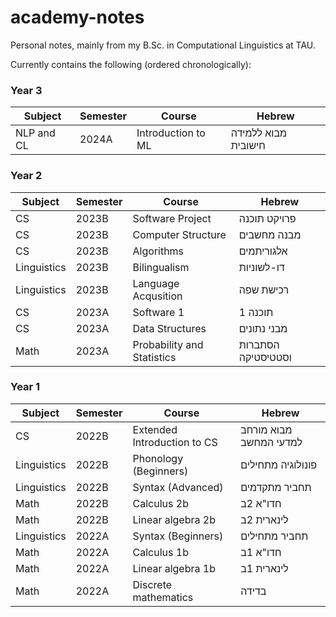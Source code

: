 # academy-notes
Personal notes, mainly from my B.Sc. in Computational Linguistics at TAU.

Currently contains the following (ordered chronologically):

### Year 3

Subject       | Semester | Course                           | Hebrew | 
------------- | -------  | -------------------------        | ------------------- |
NLP and CL    | 2024A    | Introduction to ML | מבוא ללמידה חישובית |

### Year 2

Subject       | Semester | Course                           | Hebrew | 
------------- | -------  | -------------------------        | ------------------- |
CS            | 2023B    | Software Project | פרויקט תוכנה |
CS            | 2023B    | Computer Structure | מבנה מחשבים |
CS            | 2023B    | Algorithms | אלגוריתמים |
Linguistics   | 2023B    | Bilingualism | דו-לשוניות |
Linguistics   | 2023B    | Language Acqusition | רכישת שפה |
CS            | 2023A    | Software 1 | תוכנה 1  |
CS            | 2023A    | Data Structures | מבני נתונים  |
Math          | 2023A    | Probability and Statistics | הסתברות וסטטיסטיקה |

### Year 1

Subject       | Semester | Course                           | Hebrew | 
------------- | -------  | -------------------------        | ------------------- |
CS            | 2022B    | Extended Introduction to CS | מבוא מורחב למדעי המחשב |
Linguistics   | 2022B    | Phonology (Beginners) | פונולוגיה מתחילים |
Linguistics   | 2022B    | Syntax (Advanced) | תחביר מתקדמים |
Math          | 2022B    | Calculus 2b | חדו"א 2ב |
Math          | 2022B    | Linear algebra 2b | לינארית 2ב |
Linguistics   | 2022A    | Syntax (Beginners) | תחביר מתחילים |
Math          | 2022A    | Calculus 1b | חדו"א 1ב |
Math          | 2022A    | Linear algebra 1b | לינארית 1ב |
Math          | 2022A    | Discrete mathematics | בדידה |
